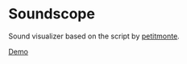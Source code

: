 Soundscope
==========

Sound visualizer based on the script by [petitmonte](https://www.petitmonte.com/javascript/waveform_spectrum.html).

[Demo](https://tkojitu.github.io/Soundscope/)
